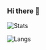 ### Hi there 👋

<!--
**RABCbot/rabcbot** is a ✨ _special_ ✨ repository because its `README.md` (this file) appears on your GitHub profile.

Here are some ideas to get you started:

- 🔭 I’m currently working on ...
- 🌱 I’m currently learning ...
- 👯 I’m looking to collaborate on ...
- 🤔 I’m looking for help with ...
- 💬 Ask me about ...
- 📫 How to reach me: ...
- 😄 Pronouns: ...
- ⚡ Fun fact: ...
-->

![Stats](https://github-readme-stats.vercel.app/api?username=rabcbot&show_icons=true&hide_title=true&count_private=true&include_all_commits=true&hide_border=true&theme=vision-friendly-dark)

![Langs](https://github-readme-stats.vercel.app/api/top-langs/?username=rabcbothide_title=true&hide_border=true&theme=vision-friendly-dark)

